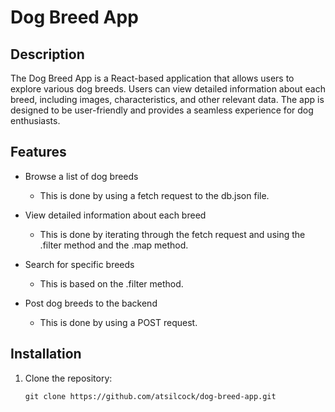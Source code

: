 # Dog Breed App

## Description

The Dog Breed App is a React-based application that allows users to explore various dog breeds. Users can view detailed information about each breed, including images, characteristics, and other relevant data. The app is designed to be user-friendly and provides a seamless experience for dog enthusiasts.

## Features

- Browse a list of dog breeds
    - This is done by using a fetch request to the db.json file.
- View detailed information about each breed
    - This is done by iterating through the fetch request and using the .filter method and the .map method.

- Search for specific breeds
    - This is based on the .filter method.
- Post dog breeds to the backend
    - This is done by using a POST request.

## Installation

1. Clone the repository:
    ```
    git clone https://github.com/atsilcock/dog-breed-app.git
    ```
